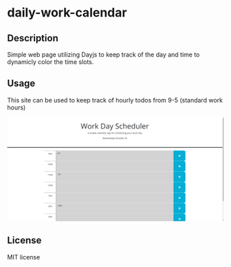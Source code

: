 # daily-work-calendar

## Description

Simple web page utilizing Dayjs to keep track of the day and time to dynamicly color the time slots. 

## Usage

This site can be used to keep track of hourly todos from 9-5 (standard work hours) 

![Deployed Site](./assets/screenshot%20.png)


## License

MIT license